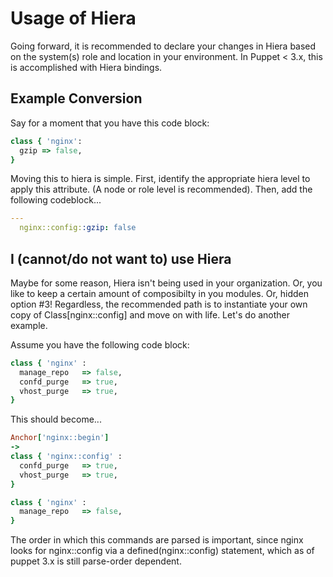 # Usage of Hiera

Going forward, it is recommended to declare your changes in Hiera based on the system(s) role and location in your environment. In Puppet < 3.x, this is accomplished with Hiera bindings.

## Example Conversion

Say for a moment that you have this code block:

```ruby
class { 'nginx':
  gzip => false,
}
```

Moving this to hiera is simple. First, identify the appropriate hiera level to apply this attribute. (A node or role level is recommended). Then, add the following codeblock...

```yaml
---
  nginx::config::gzip: false
```

## I (cannot/do not want to) use Hiera

Maybe for some reason, Hiera isn't being used in your organization. Or, you like to keep a certain amount of composibilty in you modules. Or, hidden option #3! Regardless, the recommended path is to instantiate your own copy of Class[nginx::config] and move on with life. Let's do another example.

Assume you have the following code block:

```ruby
class { 'nginx' :
  manage_repo   => false,
  confd_purge   => true,
  vhost_purge   => true,
}
```

This should become...

```ruby
Anchor['nginx::begin']
->
class { 'nginx::config' :
  confd_purge   => true,
  vhost_purge   => true,
}

class { 'nginx' :
  manage_repo   => false,
}
```

The order in which this commands are parsed is important, since nginx looks for nginx::config via a defined(nginx::config) statement, which as of puppet 3.x is still parse-order dependent.

